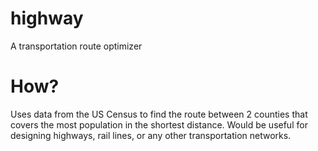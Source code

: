 # highway
A transportation route optimizer

# How?
Uses data from the US Census to find the route between 2 counties that covers the most population in the shortest distance. Would be useful for designing highways, rail lines, or any other transportation networks.

